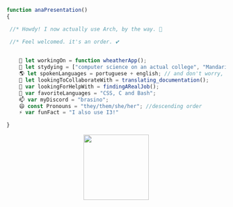 ```js
function anaPresentation()
{

 //* Howdy! I now actually use Arch, by the way. 👋

 //* Feel welcomed. it's an order. 💕
 

    🔭 let workingOn = function wheatherApp();
    🌱 let stydying = ["computer science on an actual college", "Mandarin Chinese", "Web Design";
    🌎 let spokenLanguages = portuguese + english; // and don't worry, I know how to use translators 😘
    👯 let lookingToCollaborateWith = translating_documentation();
    🤔 var lookingForHelpWith = findingARealJob();
    👾 var favoriteLanguages = "CSS, C and Bash";
    📫 var myDiscord = "brasino";
    😄 const Pronouns = "they/them/she/her"; //descending order
    ⚡ var funFact = "I also use I3!"

}
```
<p align="center">
 <a href="https://youtu.be/dQw4w9WgXcQ">
 <img height="150em" src="https://github-readme-stats.vercel.app/api/top-langs/?username=iUseMintBTW&layout=compact&langs_count=16&theme=tokyonight"/></a>
</p>
